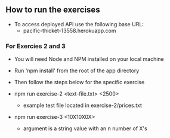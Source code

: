 ## How to run the exercises

* To access deployed API use the following base URL:
    * pacific-thicket-13558.herokuapp.com

### For Exercies 2 and 3

* You will need Node and NPM installed on your local machine
* Run 'npm install' from the root of the app directory
* Then follow the steps below for the specific exercise

* npm run exercise-2 <text-file.txt> <2500>
    * example test file located in exercise-2/prices.txt
* npm run exercise-3 <10X10X0X>
    * argument is a string value with an n number of X's